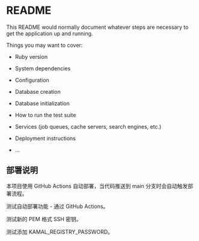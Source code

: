 # README

This README would normally document whatever steps are necessary to get the
application up and running.

Things you may want to cover:

* Ruby version

* System dependencies

* Configuration

* Database creation

* Database initialization

* How to run the test suite

* Services (job queues, cache servers, search engines, etc.)

* Deployment instructions

* ...

## 部署说明

本项目使用 GitHub Actions 自动部署，当代码推送到 main 分支时会自动触发部署流程。

测试自动部署功能 - 通过 GitHub Actions。

测试新的 PEM 格式 SSH 密钥。

测试添加 KAMAL_REGISTRY_PASSWORD。
